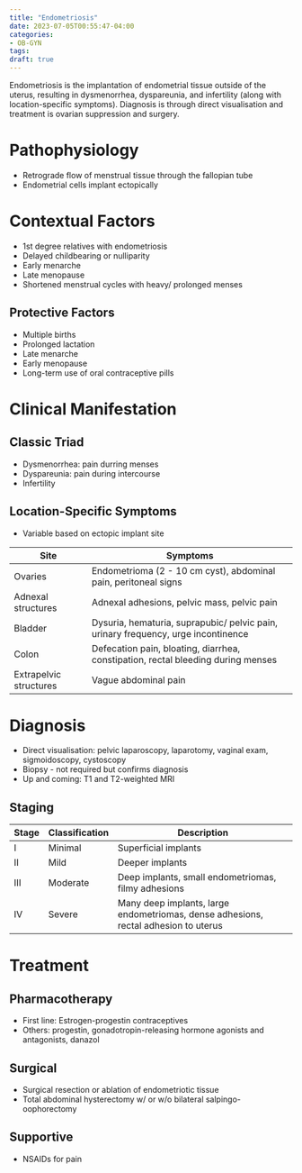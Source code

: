 ```yaml
---
title: "Endometriosis"
date: 2023-07-05T00:55:47-04:00
categories: 
- OB-GYN
tags:
draft: true
---
```

Endometriosis is the implantation of endometrial tissue outside of the uterus, resulting in dysmenorrhea, dyspareunia, and infertility (along with location-specific symptoms). Diagnosis is through direct visualisation and treatment is ovarian suppression and surgery.

<!--more-->
# Pathophysiology
- Retrograde flow of menstrual tissue through the fallopian tube
- Endometrial cells implant ectopically

# Contextual Factors
- 1st degree relatives with endometriosis
- Delayed childbearing or nulliparity
- Early menarche
- Late menopause
- Shortened menstrual cycles with heavy/ prolonged menses

## Protective Factors
- Multiple births
- Prolonged lactation
- Late menarche
- Early menopause
- Long-term use of oral contraceptive pills

# Clinical Manifestation
## Classic Triad
- Dysmenorrhea: pain durring menses
- Dyspareunia: pain during intercourse
- Infertility

## Location-Specific Symptoms
- Variable based on ectopic implant site

| Site                   | Symptoms                                                                          |
|------------------------|-----------------------------------------------------------------------------------|
| Ovaries                | Endometrioma (2 - 10 cm cyst), abdominal pain, peritoneal signs                   |
| Adnexal structures     | Adnexal adhesions, pelvic mass, pelvic pain                                       |
| Bladder                | Dysuria, hematuria, suprapubic/ pelvic pain, urinary frequency, urge incontinence |
| Colon                  | Defecation pain, bloating, diarrhea, constipation, rectal bleeding during menses  |
| Extrapelvic structures | Vague abdominal pain                                                              |

# Diagnosis
- Direct visualisation: pelvic laparoscopy, laparotomy, vaginal exam, sigmoidoscopy, cystoscopy
- Biopsy - not required but confirms diagnosis
- Up and coming: T1 and T2-weighted MRI

## Staging
| Stage | Classification | Description                                                                         |
|-------|----------------|-------------------------------------------------------------------------------------|
| I     | Minimal        | Superficial implants                                                                |
| II    | Mild           | Deeper implants                                                                     |
| III   | Moderate       | Deep implants, small endometriomas, filmy adhesions                                 |
| IV    | Severe         | Many deep implants, large endometriomas, dense adhesions, rectal adhesion to uterus |

# Treatment
## Pharmacotherapy
- First line: Estrogen-progestin contraceptives
- Others: progestin, gonadotropin-releasing hormone agonists and antagonists, danazol

## Surgical
- Surgical resection or ablation of endometriotic tissue
- Total abdominal hysterectomy w/ or w/o bilateral salpingo-oophorectomy

## Supportive
- NSAIDs for pain
